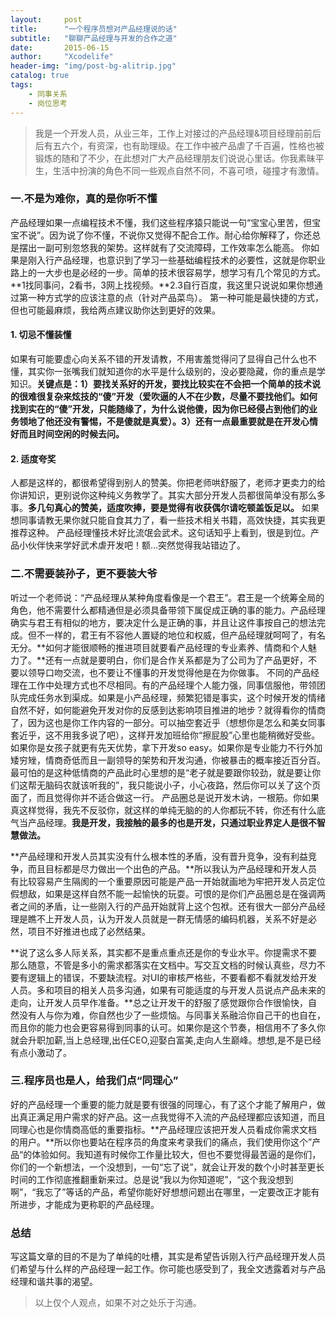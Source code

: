 ```yaml
---
layout:     post
title:      "一个程序员想对产品经理说的话"
subtitle:   "聊聊产品经理与开发的合作之道"
date:       2015-06-15
author:     "Xcodelife"
header-img: "img/post-bg-alitrip.jpg"
catalog: true
tags:
    - 同事关系
    - 岗位思考
---
```

>我是一个开发人员，从业三年，工作上对接过的产品经理&项目经理前前后后有五六个，有资深，也有助理级。在工作中被产品虐了千百遍，性格也被锻炼的随和了不少，在此想对广大产品经理朋友们说说心里话。你我素昧平生，生活中扮演的角色不同一些观点自然不同，不喜可喷，碰撞才有激情。 


### 一.不是为难你，真的是你听不懂

产品经理如果一点编程技术不懂，我们这些程序猿只能说一句“宝宝心里苦，但宝宝不说”。因为说了你不懂，不说你又觉得不配合工作。耐心给你解释了，你还总是摆出一副可别忽悠我的架势。这样就有了交流障碍，工作效率怎么能高。 
你如果是刚入行产品经理，也意识到了学习一些基础编程技术的必要性，这就是你职业路上的一大步也是必经的一步。简单的技术很容易学，想学习有几个常见的方式。**1找同事问，2看书，3网上找视频。**2.3自行百度，我这里只说说如果你想通过第一种方式学的应该注意的点（针对产品菜鸟）。 第一种可能是最快捷的方式，但也可能最麻烦，我给两点建议助你达到更好的效果。 

#### 1. 切忌不懂装懂
如果有可能要虚心向关系不错的开发请教，不用害羞觉得问了显得自己什么也不懂，其实你一张嘴我们就知道你的水平是什么级别的，没必要隐藏，你的重点是学知识。**关键点是：1）要找关系好的开发，要找比较实在不会把一个简单的技术说的很难很复杂来炫技的“傻”开发（爱吹逼的人不在少数，尽量不要找他们。如何找到实在的“傻”开发，只能随缘了，为什么说他傻，因为你已经侵占到他们的业务领地了他还没有警惕，不是傻就是真爱）。3）还有一点最重要就是在开发心情好而且时间空闲的时候去问。**
#### 2. 适度夸奖 
人都是这样的，都很希望得到别人的赞美。你把老师哄舒服了，老师才更卖力的给你讲知识，更别说你这种纯义务教学了。其实大部分开发人员都很简单没有那么多事。**多几句真心的赞美，适度吹捧，要是觉得有收获偶尔请吃顿盖饭足以。**
如果想同事请教无果你就只能自食其力了，看一些技术相关书籍，高效快捷，其实我更推荐这种。 
产品经理懂技术好比流氓会武术。这句话知乎上看到，很是到位。产品小伙伴快来学好武术虐开发吧！额...突然觉得我站错边了。

### 二.不需要装孙子，更不要装大爷

听过一个老师说：“产品经理从某种角度看像是一个君王”。君王是一个统筹全局的角色，他不需要什么都精通但是必须具备带领下属促成正确的事的能力。产品经理确实与君王有相似的地方，要决定什么是正确的事，并且让这件事按自己的想法完成。但不一样的，君王有不容他人置疑的地位和权威，但产品经理就呵呵了，有名无分。**如何才能很顺畅的推进项目就要看产品经理的专业素养、情商和个人魅力了。**还有一点就是要明白，你们是合作关系都是为了公司为了产品更好，不要以领导口吻交流，也不要让不懂事的开发觉得他是在为你做事。 
不同的产品经理在工作中处理方式也不尽相同。有的产品经理个人能力强，同事信服他，带领团队完成任务水到渠成。如果是小产品经理，频繁犯错是事实，这个时候开发的情绪自然不好，如何能避免开发对你的反感到达影响项目推进的地步？就得看你的情商了，因为这也是你工作内容的一部分。可以抽空套近乎（想想你是怎么和美女同事套近乎，这不用我多说了吧），这样开发加班给你“擦屁股”心里也能稍微好受些。如果你是女孩子就更有先天优势，拿下开发so easy。如果你是专业能力不行外加矮穷矬，情商奇低而且一副领导的架势和开发沟通，你被暴击的概率接近百分百。最可怕的是这种低情商的产品此时心里想的是“老子就是要跟你较劲，就是要让你们这帮无脑码农就该听我的”，我只能说小子，小心夜路，然后你可以关了这个页面了，而且觉得你并不适合做这一行。 
产品圈总是说开发木讷，一根筋。你如果真这样觉得，我先不反驳你，就这样的单纯无脑的的人你都玩不转，你还有什么底气当产品经理。**我是开发，我接触的最多的也是开发，只通过职业界定人是很不智慧做法。**

**产品经理和开发人员其实没有什么根本性的矛盾，没有晋升竞争，没有利益竞争，而且目标都是尽力做出一个出色的产品。**所以我认为产品经理和开发人员有比较容易产生隔阂的一个重要原因可能是产品一开始就画地为牢把开发人员定位假想敌，如果是这样自然不能一起愉快的玩耍。可恨的是你们产品圈总是在强调两者之间的矛盾，让一些刚入行的产品开始就背上这个包袱。还有很大一部分产品经理是瞧不上开发人员，认为开发人员就是一群无情感的编码机器，关系不好是必然，项目不好推进也成了必然结果。 

**说了这么多人际关系，其实都不是重点重点还是你的专业水平。你提需求不要那么随意，不管是多小的需求都落实在文档中。写交互文档的时候认真些，尽力不要有逻辑上的错误，不要缺流程。对UI的审核严格些，不要看都不看就发给开发人员。多和项目的相关人员多沟通，如果有可能适度的与开发人员说点产品未来的走向，让开发人员早作准备。**总之让开发干的舒服了感觉跟你合作很愉快，自然没有人与你为难，你自然也少了一些烦恼。与同事关系融洽你自己干的也自在，而且你的能力也会更容易得到同事的认可。如果你是这个节奏，相信用不了多久你就会升职加薪,当上总经理,出任CEO,迎娶白富美,走向人生巅峰。想想,是不是已经有点小激动了。 

### 三.程序员也是人，给我们点“同理心”

好的产品经理一个重要的能力就是要有很强的同理心，有了这个才能了解用户，做出真正满足用户需求的好产品。这一点我觉得不入流的产品经理都应该知道，而且同理心也是你情商高低的重要指标。**产品经理应该把开发人员看成你需求文档的用户。**所以你也要站在程序员的角度来考录我们的痛点，我们使用你这个”产品“的体验如何。我知道有时候你工作量比较大，但也不要觉得最苦逼的是你们，你们的一个新想法，一个没想到，一句“忘了说”，就会让开发的数个小时甚至更长时间的工作彻底推翻重新来过。总是说“我以为你知道呢”，“这个我没想到啊”，“我忘了”等话的产品，希望你能好好想想问题出在哪里，一定要改正才能有所进步，才能成为更称职的产品经理。 

### 总结

写这篇文章的目的不是为了单纯的吐槽，其实是希望告诉刚入行产品经理开发人员们希望与什么样的产品经理一起工作。你可能也感受到了，我全文透露着对与产品经理和谐共事的渴望。 

>以上仅个人观点，如果不对之处乐于沟通。 


